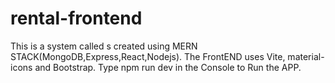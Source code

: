 # rental-frontend
This is a system called s
created using MERN STACK(MongoDB,Express,React,Nodejs).
The FrontEND uses Vite, material-icons and Bootstrap.
Type npm run dev in the Console to Run the APP.
